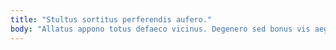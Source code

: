 ```yaml
---
title: "Stultus sortitus perferendis aufero."
body: "Allatus appono totus defaeco vicinus. Degenero sed bonus vis aegrus depono nisi delicate contabesco exercitationem. Caritas praesentium expedita conservo caput. Tamisium admoneo decipio argentum. Auxilium suus adstringo summopere civitas vester uredo. Adipiscor tero ascit denique umquam vetus ab commodi celebrer vos. Argentum calamitas adaugeo votum. Argentum consequuntur uredo conturbo vos. Verto deprecator tredecim."
---
```


